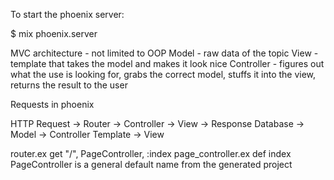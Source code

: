 To start the phoenix server:

  $ mix phoenix.server

MVC architecture - not limited to OOP
Model - raw data of the topic
View - template that takes the model and makes it look nice
Controller - figures out what the use is looking for, grabs the correct model, stuffs it into the view, returns the result to the user

Requests in phoenix

HTTP Request -> Router -> Controller -> View -> Response
Database -> Model -> Controller
Template -> View

router.ex     get "/", PageController, :index
page_controller.ex def index
PageController is a general default name from the generated project